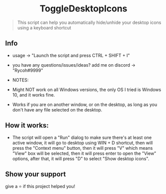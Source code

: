 <h1 align="center">ToggleDesktopIcons</h1>
<p>
</p>

> This script can help you automatically hide/unhide your desktop icons using a keyboard shortcut

## Info

* usage -> "Launch the script and press CTRL + SHIFT + I"
* you have any questions/issues/ideas? add me on discord -> "Rycoh#9999"

* NOTES:
* Might NOT work on all Windows versions, the only OS I tried is Windows 10, and it works fine.
* Works if you are on another window, or on the desktop, as long as you don't have any file selected on the desktop.

## How it works:
* The script will open a "Run" dialog to make sure there's at least one active window, it will go to desktop using WIN + D shortcut, then will press the "Context menu" button, then it will press "V" which means "View" box will be selected, then it will press enter to open the "View" options, after that, it will press "D" to select "Show desktop icons".

## Show your support

give a ⭐️ if this project helped you!